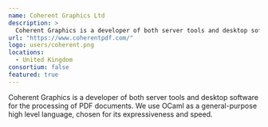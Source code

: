 ```yaml
---
name: Coherent Graphics Ltd
description: > 
  Coherent Graphics is a developer of both server tools and desktop software for the processing of PDF documents
url: "https://www.coherentpdf.com/"
logo: users/coherent.png
locations: 
  - United Kingdom
consortium: false
featured: true
---
```


Coherent Graphics is a developer of both server tools and desktop software for the processing of PDF documents. We use OCaml as a general-purpose high level language, chosen for its expressiveness and speed.

